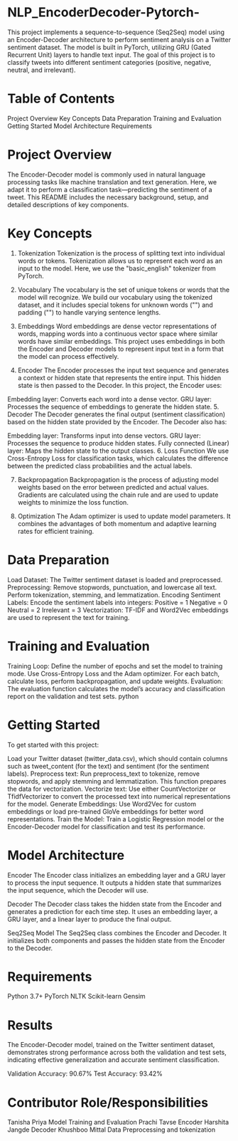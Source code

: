 # NLP_EncoderDecoder-Pytorch-
This project implements a sequence-to-sequence (Seq2Seq) model using an Encoder-Decoder architecture to perform sentiment analysis on a Twitter sentiment dataset. The model is built in PyTorch, utilizing GRU (Gated Recurrent Unit) layers to handle text input. The goal of this project is to classify tweets into different sentiment categories (positive, negative, neutral, and irrelevant).

# Table of Contents

Project Overview
Key Concepts
Data Preparation
Training and Evaluation
Getting Started 
Model Architecture
Requirements

# Project Overview

The Encoder-Decoder model is commonly used in natural language processing tasks like machine translation and text generation. Here, we adapt it to perform a classification task—predicting the sentiment of a tweet. This README includes the necessary background, setup, and detailed descriptions of key components.

# Key Concepts

1. Tokenization
Tokenization is the process of splitting text into individual words or tokens. Tokenization allows us to represent each word as an input to the model. Here, we use the "basic_english" tokenizer from PyTorch.

2. Vocabulary
The vocabulary is the set of unique tokens or words that the model will recognize. We build our vocabulary using the tokenized dataset, and it includes special tokens for unknown words ("<unk>") and padding ("<pad>") to handle varying sentence lengths.

3. Embeddings
Word embeddings are dense vector representations of words, mapping words into a continuous vector space where similar words have similar embeddings. This project uses embeddings in both the Encoder and Decoder models to represent input text in a form that the model can process effectively.

4. Encoder
The Encoder processes the input text sequence and generates a context or hidden state that represents the entire input. This hidden state is then passed to the Decoder. In this project, the Encoder uses:

Embedding layer: Converts each word into a dense vector.
GRU layer: Processes the sequence of embeddings to generate the hidden state.
5. Decoder
The Decoder generates the final output (sentiment classification) based on the hidden state provided by the Encoder. The Decoder also has:

Embedding layer: Transforms input into dense vectors.
GRU layer: Processes the sequence to produce hidden states.
Fully connected (Linear) layer: Maps the hidden state to the output classes.
6. Loss Function
We use Cross-Entropy Loss for classification tasks, which calculates the difference between the predicted class probabilities and the actual labels.

7. Backpropagation
Backpropagation is the process of adjusting model weights based on the error between predicted and actual values. Gradients are calculated using the chain rule and are used to update weights to minimize the loss function.

8. Optimization
The Adam optimizer is used to update model parameters. It combines the advantages of both momentum and adaptive learning rates for efficient training.

# Data Preparation

Load Dataset: The Twitter sentiment dataset is loaded and preprocessed.
Preprocessing:
Remove stopwords, punctuation, and lowercase all text.
Perform tokenization, stemming, and lemmatization.
Encoding Sentiment Labels: Encode the sentiment labels into integers:
Positive = 1
Negative = 0
Neutral = 2
Irrelevant = 3
Vectorization: TF-IDF and Word2Vec embeddings are used to represent the text for training.

# Training and Evaluation

Training Loop:
Define the number of epochs and set the model to training mode.
Use Cross-Entropy Loss and the Adam optimizer.
For each batch, calculate loss, perform backpropagation, and update weights.
Evaluation:
The evaluation function calculates the model’s accuracy and classification report on the validation and test sets.
python

# Getting Started

To get started with this project:

Load your Twitter dataset (twitter_data.csv), which should contain columns such as tweet_content (for the text) and sentiment (for the sentiment labels).
Preprocess text: Run preprocess_text to tokenize, remove stopwords, and apply stemming and lemmatization. This function prepares the data for vectorization.
Vectorize text: Use either CountVectorizer or TfidfVectorizer to convert the processed text into numerical representations for the model.
Generate Embeddings: Use Word2Vec for custom embeddings or load pre-trained GloVe embeddings for better word representations.
Train the Model: Train a Logistic Regression model or the Encoder-Decoder model for classification and test its performance.

# Model Architecture

Encoder
The Encoder class initializes an embedding layer and a GRU layer to process the input sequence. It outputs a hidden state that summarizes the input sequence, which the Decoder will use.

Decoder
The Decoder class takes the hidden state from the Encoder and generates a prediction for each time step. It uses an embedding layer, a GRU layer, and a linear layer to produce the final output.

Seq2Seq Model
The Seq2Seq class combines the Encoder and Decoder. It initializes both components and passes the hidden state from the Encoder to the Decoder.

# Requirements

Python 3.7+
PyTorch
NLTK
Scikit-learn
Gensim

# Results

The Encoder-Decoder model, trained on the Twitter sentiment dataset, demonstrates strong performance across both the validation and test sets, indicating effective generalization and accurate sentiment classification.

Validation Accuracy: 90.67%
Test Accuracy: 93.42%

# Contributor	              Role/Responsibilities

Tanisha Priya	              Model Training and Evaluation
Prachi Tavse	              Encoder
Harshita Jangde	              Decoder
Khushboo Mittal	              Data Preprocessing and tokenization